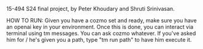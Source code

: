 15-494 S24 final project, by Peter Khoudary and Shruti Srinivasan.

HOW TO RUN:
Given you have a cozmo set and ready, make sure you have an openai key in your environment. Once this is done,
you can interact via terminal using tm messages. You can ask cozmo whatever. If you've asked him for / he's given you a path, type "tm run path" to have him execute it.
